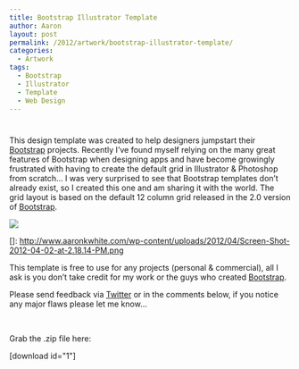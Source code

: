 ```yaml
---
title: Bootstrap Illustrator Template
author: Aaron
layout: post
permalink: /2012/artwork/bootstrap-illustrator-template/
categories:
  - Artwork
tags:
  - Bootstrap
  - Illustrator
  - Template
  - Web Design
---
```

# 

  


  


This design template was created to help designers jumpstart their [Bootstrap][1] projects. Recently I’ve found myself relying on the many great features of Bootstrap when designing apps and have become growingly frustrated with having to create the default grid in Illustrator & Photoshop from scratch… I was very surprised to see that Bootstrap templates don’t already exist, so I created this one and am sharing it with the world. The grid layout is based on the default 12 column grid released in the 2.0 version of [Bootstrap][1].

 [1]: http://twitter.github.com/bootstrap

[![][3]][3]

 []: http://www.aaronkwhite.com/wp-content/uploads/2012/04/Screen-Shot-2012-04-02-at-2.18.14-PM.png

This template is free to use for any projects (personal & commercial), all I ask is you don’t take credit for my work or the guys who created [Bootstrap][1].

Please send feedback via [Twitter][3] or in the comments below, if you notice any major flaws please let me know…

 [3]: http://www.twitter.com/aaronkwhite

 

Grab the .zip file here:

[download id="1"]

 